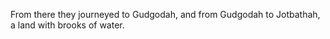 From there they journeyed to Gudgodah, and from Gudgodah to Jotbathah, a land with brooks of water.
